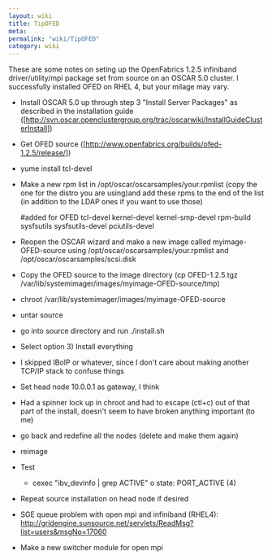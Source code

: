 ```yaml
---
layout: wiki
title: TipOFED
meta: 
permalink: "wiki/TipOFED"
category: wiki
---
```

<!-- Name: TipOFED -->
<!-- Version: 1 -->
<!-- Author: mledward -->

These are some notes on seting up the OpenFabrics 1.2.5 infiniband driver/utility/mpi package set from source on an OSCAR 5.0 cluster.  I successfully installed OFED on RHEL 4, but your milage may vary.

  * Install OSCAR 5.0 up through step 3 "Install Server Packages" as described in the installation guide ([http://svn.oscar.openclustergroup.org/trac/oscarwiki/InstallGuideClusterInstall])
  * Get OFED source ([http://www.openfabrics.org/builds/ofed-1.2.5/release/])
  * yume install tcl-devel 

  * Make a new rpm list in /opt/oscar/oscarsamples/your.rpmlist (copy the one for the distro you are using)and add these rpms to the end of the list (in addition to the LDAP ones if you want to use those)



    #added for OFED
    tcl-devel
    kernel-devel
    kernel-smp-devel
    rpm-build
    sysfsutils
    sysfsutils-devel
    pciutils-devel

  * Reopen the OSCAR wizard and make a new image called myimage-OFED-source using /opt/oscar/oscarsamples/your.rpmlist and /opt/oscar/oscarsamples/scsi.disk 
  * Copy the OFED source to the image directory (cp OFED-1.2.5.tgz /var/lib/systemimager/images/myimage-OFED-source/tmp)
  * chroot /var/lib/systemimager/images/myimage-OFED-source 
  * untar source 
  * go into source directory and run ./install.sh 
  * Select option 3) Install everything 
  * I skipped IBoIP or whatever, since I don't care about making another TCP/IP stack to confuse things 
  * Set head node 10.0.0.1 as gateway, I think 
  * Had a spinner lock up in chroot and had to escape (ctl+c) out of that part of the install, doesn't seem to have broken anything important (to me)
  * go back and redefine all the nodes (delete and make them again) 
  * reimage 
  * Test

 

       * cexec "ibv_devinfo | grep ACTIVE"
              o state: PORT_ACTIVE (4)
  * Repeat source installation on head node if desired 

  * SGE queue problem with open mpi and infiniband (RHEL4): http://gridengine.sunsource.net/servlets/ReadMsg?list=users&msgNo=17060
  * Make a new switcher module for open mpi
